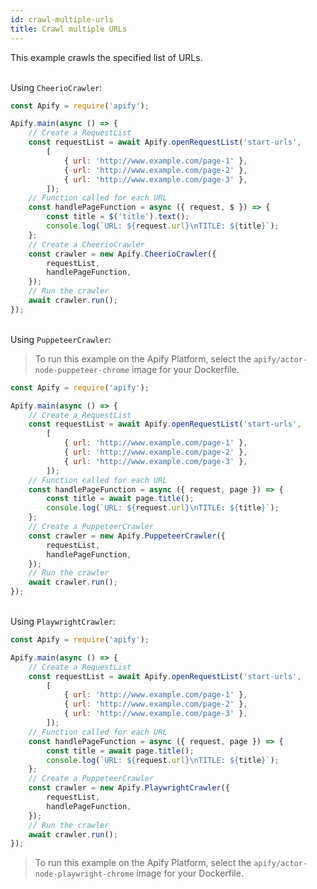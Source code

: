 ```yaml
---
id: crawl-multiple-urls
title: Crawl multiple URLs
---
```


This example crawls the specified list of URLs.

<!--DOCUSAURUS_CODE_TABS-->

<!-- CheerioCrawler -->
\
Using `CheerioCrawler`:

```javascript
const Apify = require('apify');

Apify.main(async () => {
    // Create a RequestList
    const requestList = await Apify.openRequestList('start-urls',
        [
            { url: 'http://www.example.com/page-1' },
            { url: 'http://www.example.com/page-2' },
            { url: 'http://www.example.com/page-3' },
        ]);
    // Function called for each URL
    const handlePageFunction = async ({ request, $ }) => {
        const title = $('title').text();
        console.log(`URL: ${request.url}\nTITLE: ${title}`);
    };
    // Create a CheerioCrawler
    const crawler = new Apify.CheerioCrawler({
        requestList,
        handlePageFunction,
    });
    // Run the crawler
    await crawler.run();
});
```

<!-- PuppeteerCrawler -->
\
Using `PuppeteerCrawler`:

> To run this example on the Apify Platform, select the `apify/actor-node-puppeteer-chrome` image for your Dockerfile.

```javascript
const Apify = require('apify');

Apify.main(async () => {
    // Create a RequestList
    const requestList = await Apify.openRequestList('start-urls',
        [
            { url: 'http://www.example.com/page-1' },
            { url: 'http://www.example.com/page-2' },
            { url: 'http://www.example.com/page-3' },
        ]);
    // Function called for each URL
    const handlePageFunction = async ({ request, page }) => {
        const title = await page.title();
        console.log(`URL: ${request.url}\nTITLE: ${title}`);
    };
    // Create a PuppeteerCrawler
    const crawler = new Apify.PuppeteerCrawler({
        requestList,
        handlePageFunction,
    });
    // Run the crawler
    await crawler.run();
});
```

<!-- PlaywrightCrawler -->
\
Using `PlaywrightCrawler`:

```javascript
const Apify = require('apify');

Apify.main(async () => {
    // Create a RequestList
    const requestList = await Apify.openRequestList('start-urls',
        [
            { url: 'http://www.example.com/page-1' },
            { url: 'http://www.example.com/page-2' },
            { url: 'http://www.example.com/page-3' },
        ]);
    // Function called for each URL
    const handlePageFunction = async ({ request, page }) => {
        const title = await page.title();
        console.log(`URL: ${request.url}\nTITLE: ${title}`);
    };
    // Create a PuppeteerCrawler
    const crawler = new Apify.PlaywrightCrawler({
        requestList,
        handlePageFunction,
    });
    // Run the crawler
    await crawler.run();
});
```

> To run this example on the Apify Platform, select the `apify/actor-node-playwright-chrome` image for your Dockerfile.

<!--END_DOCUSAURUS_CODE_TABS-->

